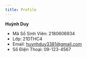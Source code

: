 ```yaml
---
title: Profile
---
```


**Huỳnh Duy**
- Mã Số Sinh Viên: 2180606934
- Lớp: 21DTHC4
- Email: huynhduy3381@gmail.com
- Số Điện Thoại: 09-123-4567

<!-- **Maverick** is a minimalistic Hugo blogging theme. The theme is inspired from [Poole](https://getpoole.com) and [Listed](https://github.com/ronv/listed) -->
<!-- 
### Features

- Minimalistic, clean and simple design
- Responsive design
- Inline CSS
- Anchor headings
- Tags
- 404 page
- Compressed CSS and HTML
- 100/100 score on Lighthouse, Page Speed Insights & Webpagetest
- Robots.txt
- Ultra fast
- Github comment -->